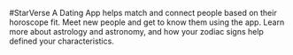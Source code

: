 #StarVerse
A Dating App helps match and connect people based on their horoscope fit. Meet new people and get to know them using the app. Learn more about astrology and astronomy, and how your zodiac signs help defined your characteristics.
